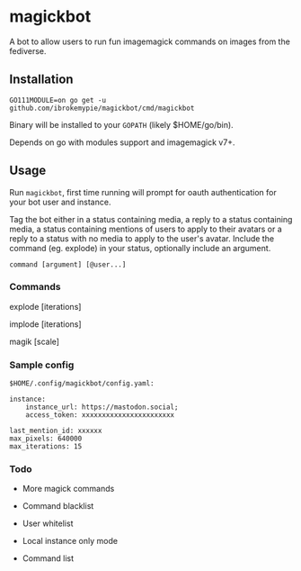 # magickbot

A bot to allow users to run fun imagemagick commands on images from the fediverse.

## Installation

`GO111MODULE=on go get -u github.com/ibrokemypie/magickbot/cmd/magickbot`

Binary will be installed to your `GOPATH` (likely $HOME/go/bin).

Depends on go with modules support and imagemagick v7+.

## Usage

Run `magickbot`, first time running will prompt for oauth authentication for your bot user and instance.

Tag the bot either in a status containing media, a reply to a status containing media, a status containing mentions of users to apply to their avatars or a reply to a status with no media to apply to the user's avatar. Include the command (eg. explode) in your status, optionally include an argument.

`command [argument] [@user...]`

### Commands

explode [iterations]

implode [iterations]

magik [scale]

### Sample config

`$HOME/.config/magickbot/config.yaml:`

```
instance:
    instance_url: https://mastodon.social;
    access_token: xxxxxxxxxxxxxxxxxxxxxxx

last_mention_id: xxxxxx
max_pixels: 640000
max_iterations: 15
```

### Todo

- More magick commands

- Command blacklist

- User whitelist

- Local instance only mode

- Command list
